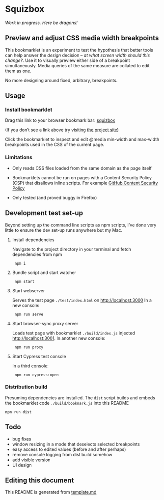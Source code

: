 # Squizbox

*Work in progress. Here be dragons!*

## Preview and adjust CSS media width breakpoints

This bookmarklet is an experiment to test the hypothesis that better tools can help answer the _design_ decision – *at what screen width should this change?*. Use it to visually preview either side of a breakpoint simultaneously. Media queries of the same measure are collated to edit them as one.

No more designing around fixed, arbitrary, breakpoints.

## Usage

### Install bookmarklet

Drag this link to your browser bookmark bar: <a href="javascript:(function(){ INCLUDEJS })()">squizbox</a>

(If you don’t see a link above try visiting [the project site](https://ollicle.github.io/squizbox/))

Click the bookmarklet to inspect and edit @media min-width and max-width breakpoints used in the CSS of the current page.

### Limitations

- Only reads CSS files loaded from the same domain as the page itself

- Bookmarklets cannot be run on pages with a Content Security Policy (CSP) that disallows inline scripts. For example [GitHub Content Security Policy](https://github.com/blog/1477-content-security-policy)

- Only tested (and proved buggy in Firefox)


## Development test set-up

Beyond setting up the command line scripts as npm scripts, I’ve done very little to ensure the dev set-up runs anywhere but my Mac.

1. Install dependencies

	Navigate to the project directory in your terminal and fetch dependencies from npm

		npm i

2. Bundle script and start watcher

		npm start

3. Start webserver

	Serves the test page `./test/index.html` on <http://localhost:3000> In a new console:

		npm run serve

4. Start browser-sync proxy server

	Loads test page with bookmarklet `./build/index.js` injected <http://localhost:3001>. In another new console:

		npm run proxy

5. Start Cypress test console

	In a third console:

		npm run cypress:open

### Distribution build

Presuming dependencies are installed. The `dist` script builds and embeds the bookmarklet code `./build/bookmark.js` into this README

	npm run dist

## Todo

- bug fixes
- window resizing in a mode that deselects selected breakpoints
- easy access to edited values (before and after perhaps)
- remove console logging from dist build somehow
- add visible version
- UI design

## Editing this document

This README is generated from [template.md](src/template.md)
